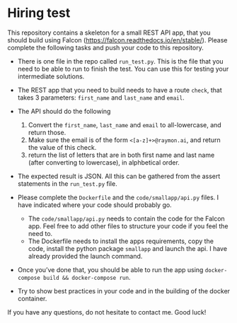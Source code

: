 # Hiring test

This repository contains a skeleton for a small REST API app, that you should build using Falcon (https://falcon.readthedocs.io/en/stable/). Please complete the following tasks and push your code to this repository.

- There is one file in the repo called `run_test.py`. This is the file that you need to be able to run to finish the test. You can use this for testing your intermediate solutions.
- The REST app that you need to build needs to have a route `check`, that takes 3 parameters: `first_name` and `last_name` and `email`.
- The API should do the following
    1. Convert the `first_name`, `last_name` and `email` to all-lowercase, and return those.
    2. Make sure the email is of the form `<[a-z]+>@raymon.ai`, and return the value of this check.
    3. return the list of letters that are in both first name and last name (after converting to lowercase), in alphbetical order.

- The expected result is JSON. All this can be gathered from the assert statements in the `run_test.py` file.
- Please complete the `Dockerfile` and the `code/smallapp/api.py` files. I have indicated where your code should probably go. 
    - The `code/smallapp/api.py` needs to contain the code for the Falcon app. Feel free to add other files to structure your code if you feel the need to.
    - The Dockerfile needs to install the apps requirements, copy the code, install the python package `smallapp` and launch the api. I have already provided the launch command.
- Once you’ve done that, you should be able to run the app using `docker-compose build && docker-compose run`.
- Try to show best practices in your code and in the building of the docker container.

If you have any questions, do not hesitate to contact me. Good luck! 
